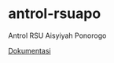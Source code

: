 # antrol-rsuapo
Antrol RSU Aisyiyah Ponorogo

[Dokumentasi](https://documenter.getpostman.com/view/5964847/UVyoXy6d)
